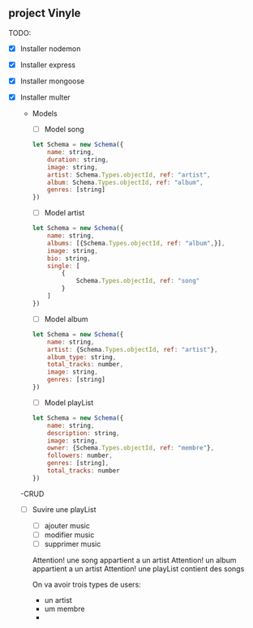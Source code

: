 ## project Vinyle

TODO:
- [x] Installer nodemon
- [x] Installer express
- [x] Installer mongoose
- [x] Installer multer

    - Models
        - [ ] Model song
        ```js
        let Schema = new Schema({
            name: string,
            duration: string,
            image: string,
            artist: Schema.Types.objectId, ref: "artist",
            album: Schema.Types.objectId, ref: "album",
            genres: [string]
        })
        ```
        - [ ] Model artist
        ```js
        let Schema = new Schema({
            name: string,
            albums: [{Schema.Types.objectId, ref: "album",}],
            image: string,
            bio: string,
            single: [
                {
                    Schema.Types.objectId, ref: "song"
                }
            ]
        })
        ```

        - [ ] Model album
        ```js
        let Schema = new Schema({
            name: string,
            artist: {Schema.Types.objectId, ref: "artist"},
            album_type: string,
            total_tracks: number,
            image: string,
            genres: [string]
        })
        ```

        - [ ] Model playList
        ```js
        let Schema = new Schema({
            name: string,
            description: string,
            image: string,
            owner: {Schema.Types.objectId, ref: "membre"},
            followers: number,
            genres: [string],
            total_tracks: number
        })
        ```
    -CRUD
    - [ ] Suvire une playList
        - [ ] ajouter music
        - [ ] modifier music
        - [ ] supprimer music

        Attention!  une song appartient a un artist
        Attention!  un album appartient a un artist
        Attention!  une playList contient des songs


        On va avoir trois types de users:
        - un artist
        - um membre
        - 








